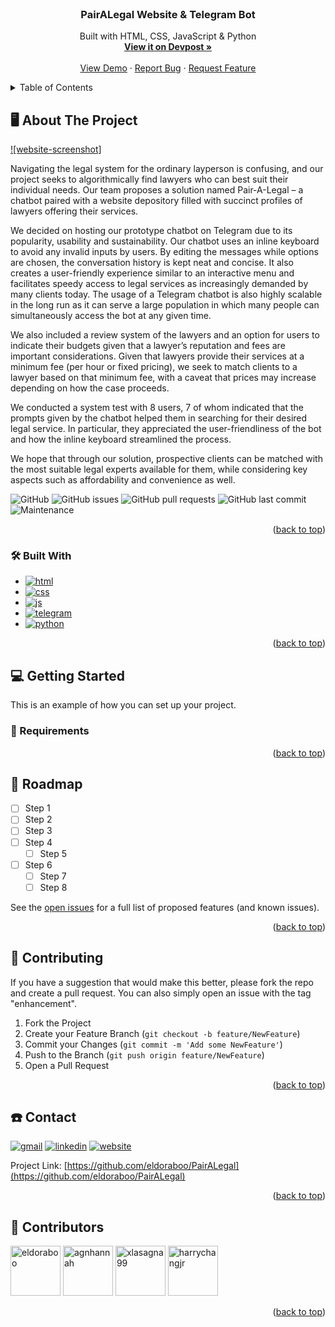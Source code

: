 <div id="top"></div>

<!-- PROJECT LOGO -->
<br />
<div align="center">
  <a href="https://github.com/eldoraboo/PairALegal"></a>

<h3 align="center">PairALegal Website & Telegram Bot</h3>

  <p align="center">
    Built with HTML, CSS, JavaScript & Python
    <br />
    <a href="https://devpost.com/software/pair-a-legal"><strong>View it on Devpost »</strong></a>
    <br />
    <br />
    <a href="https://eldoraboo.github.io/PairALegal/">View Demo</a>
    ·
    <a href="https://github.com/eldoraboo/PairALegal/issues">Report Bug</a>
    ·
    <a href="https://github.com/eldoraboo/PairALegal/issues">Request Feature</a>
  </p>
</div>



<!-- TABLE OF CONTENTS -->
<details>
  <summary>Table of Contents</summary>
  <ol>
    <li>
      <a href="#desktop_computer-about-the-project">About The Project</a>
      <ul>
        <li><a href="#hammer_and_wrench-built-with">Built With</a></li>
      </ul>
    </li>
    <li>
      <a href="#computer-getting-started">Getting Started</a>
      <ul>
        <li><a href="#book-requirements">Requirements</a></li>
      </ul>
    </li>
    <li><a href="#car-roadmap">Roadmap</a></li>
    <li><a href="#busts_in_silhouette-contributing">Contributing</a></li>
    <li><a href="#phone-contact">Contact</a></li>
    <li><a href="#toolbox-acknowledgements">Acknowledgements</a></li>
  </ol>
</details>



<!-- ABOUT THE PROJECT -->
## :desktop_computer: About The Project

[![website-screenshot]](https://eldoraboo.github.io/PairALegal/)

Navigating the legal system for the ordinary layperson is confusing, and our project seeks to algorithmically find lawyers who can best suit their individual needs. Our team proposes a solution named Pair-A-Legal – a chatbot paired with a website depository filled with succinct profiles of lawyers offering their services.

We decided on hosting our prototype chatbot on Telegram due to its popularity, usability and sustainability. Our chatbot uses an inline keyboard to avoid any invalid inputs by users. By editing the messages while options are chosen, the conversation history is kept neat and concise. It also creates a user-friendly experience similar to an interactive menu and facilitates speedy access to legal services as increasingly demanded by many clients today. The usage of a Telegram chatbot is also highly scalable in the long run as it can serve a large population in which many people can simultaneously access the bot at any given time.

We also included a review system of the lawyers and an option for users to indicate their budgets given that a lawyer’s reputation and fees are important considerations. Given that lawyers provide their services at a minimum fee (per hour or fixed pricing), we seek to match clients to a lawyer based on that minimum fee, with a caveat that prices may increase depending on how the case proceeds.

We conducted a system test with 8 users, 7 of whom indicated that the prompts given by the chatbot helped them in searching for their desired legal service. In particular, they appreciated the user-friendliness of the bot and how the inline keyboard streamlined the process.

We hope that through our solution, prospective clients can be matched with the most suitable legal experts available for them, while considering key aspects such as affordability and convenience as well.

![GitHub](https://img.shields.io/github/license/eldoraboo/PairALegal?style=for-the-badge) ![GitHub issues](https://img.shields.io/github/issues/eldoraboo/PairALegal?style=for-the-badge) ![GitHub pull requests](https://img.shields.io/github/issues-pr/eldoraboo/PairALegal?style=for-the-badge) ![GitHub last commit](https://img.shields.io/github/last-commit/eldoraboo/PairALegal?style=for-the-badge) ![Maintenance](https://img.shields.io/maintenance/no/2022?style=for-the-badge)


<p align="right">(<a href="#top">back to top</a>)</p>



### 	:hammer_and_wrench: Built With

* [![html]][html-url]
* [![css]][css-url]
* [![js]][js-url]
* [![telegram]][telegram-url]
* [![python]][python-url]

<p align="right">(<a href="#top">back to top</a>)</p>



<!-- GETTING STARTED -->
## :computer: Getting Started

This is an example of how you can set up your project.

### :book: Requirements


<p align="right">(<a href="#top">back to top</a>)</p>


<!-- ROADMAP -->
## :car: Roadmap

- [ ] Step 1
- [ ] Step 2
- [ ] Step 3
- [ ] Step 4
    - [ ] Step 5
- [ ] Step 6
    - [ ] Step 7
    - [ ] Step 8

See the [open issues](https://github.com/eldoraboo/PairALegal/issues) for a full list of proposed features (and known issues).

<p align="right">(<a href="#top">back to top</a>)</p>



<!-- CONTRIBUTING -->
## :busts_in_silhouette: Contributing

If you have a suggestion that would make this better, please fork the repo and create a pull request. You can also simply open an issue with the tag "enhancement".

1. Fork the Project
2. Create your Feature Branch (`git checkout -b feature/NewFeature`)
3. Commit your Changes (`git commit -m 'Add some NewFeature'`)
4. Push to the Branch (`git push origin feature/NewFeature`)
5. Open a Pull Request

<p align="right">(<a href="#top">back to top</a>)</p>



<!-- CONTACT -->
## :phone: Contact

[![gmail]][gmail-url] [![linkedin]][linkedin-url] [![website]][website-url]

Project Link: [https://github.com/eldoraboo/PairALegal](https://github.com/eldoraboo/PairALegal) 

<p align="right">(<a href="#top">back to top</a>)</p>



<!-- ACKNOWLEDGEMENTS -->

## :toolbox: Contributors

<!-- * [text](link) -->

<a href="https://github.com/eldoraboo"><img src="https://avatars.githubusercontent.com/u/70307313?v=4" title="eldoraboo" width="80" height="80"></a>
<a href="https://github.com/agnhannah"><img src="https://avatars.githubusercontent.com/u/72562309?v=4" title="agnhannah" width="80" height="80"></a>
<a href="https://github.com/xlasagna99"><img src="https://avatars.githubusercontent.com/u/93477013?v=4" title="xlasagna99" width="80" height="80"></a>
<a href="https://github.com/harrychangjr"><img src="https://avatars.githubusercontent.com/u/71932325?v=4" title="harrychangjr" width="80" height="80"></a>

<p align="right">(<a href="#top">back to top</a>)</p>


<!-- MARKDOWN LINKS & IMAGES -->
<!-- https://www.markdownguide.org/basic-syntax/#reference-style-links -->
[gcp]: https://img.shields.io/badge/Google_Cloud_Platform-4285F4?style=for-the-badge&logo=google-cloud&logoColor=white
[gcp-url]: https://cloud.google.com/gcp
[python]: https://img.shields.io/badge/Python-3.9-14354C?style=for-the-badge&logo=python&logoColor=white
[python-url]: https://www.python.org/downloads/release/python-390/
[linkedin]: https://img.shields.io/badge/LinkedIn-0077B5?style=for-the-badge&logo=linkedin&logoColor=white
[linkedin-url]: https://www.linkedin.com/in/eldoraboo/
[gmail]: https://img.shields.io/badge/Gmail-D14836?style=for-the-badge&logo=gmail&logoColor=white
[gmail-url]: mailto:eldoraboo.mby@gmail.com
[website]: https://img.shields.io/badge/website-FF69B4?style=for-the-badge&logo=About.me&logoColor=white
[website-url]: https://eldoraboo.github.io/
[html]: https://img.shields.io/badge/HTML5-E34F26?style=for-the-badge&logo=html5&logoColor=white
[html-url]: https://html.spec.whatwg.org/
[css]: https://img.shields.io/badge/CSS3-1572B6?style=for-the-badge&logo=css3&logoColor=white
[css-url]: https://www.w3.org/Style/CSS/Overview.en.html
[js]: https://img.shields.io/badge/JavaScript-F7DF1E?style=for-the-badge&logo=javascript&logoColor=black
[js-url]: https://www.javascript.com/
[telegram]: https://img.shields.io/badge/Telegram-2CA5E0?style=for-the-badge&logo=telegram&logoColor=white
[telegram-url]: https://core.telegram.org/
